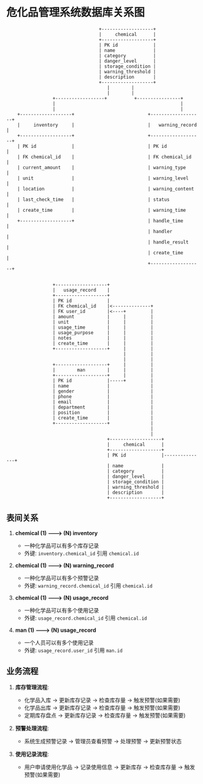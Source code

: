 # 危化品管理系统数据库关系图

```
                                  +-------------------+
                                  |     chemical      |
                                  +-------------------+
                                  | PK id             |
                                  | name              |
                                  | category          |
                                  | danger_level      |
                                  | storage_condition |
                                  | warning_threshold |
                                  | description       |
                                  +-------------------+
                                     |        |
                                     |        |
                 +------------------+          +----------------+
                 |                                              |
                 |                                              |
    +-------------------+                           +-------------------+
    |     inventory     |                           |   warning_record  |
    +-------------------+                           +-------------------+
    | PK id             |                           | PK id             |
    | FK chemical_id    |                           | FK chemical_id    |
    | current_amount    |                           | warning_type      |
    | unit              |                           | warning_level     |
    | location          |                           | warning_content   |
    | last_check_time   |                           | status            |
    | create_time       |                           | warning_time      |
    +-------------------+                           | handle_time       |
                                                    | handler           |
                                                    | handle_result     |
                                                    | create_time       |
                                                    +-------------------+
                                                    
                                                    
                 +-------------------+
                 |   usage_record    |
                 +-------------------+
                 | PK id             |
                 | FK chemical_id    |<--------------+
                 | FK user_id        |<----+         |
                 | amount            |     |         |
                 | unit              |     |         |
                 | usage_time        |     |         |
                 | usage_purpose     |     |         |
                 | notes             |     |         |
                 | create_time       |     |         |
                 +-------------------+     |         |
                                           |         |
                                           |         |
                 +-------------------+     |         |
                 |        man        |     |         |
                 +-------------------+     |         |
                 | PK id             |-----+         |
                 | name              |               |
                 | gender            |               |
                 | phone             |               |
                 | email             |               |
                 | department        |               |
                 | position          |               |
                 | create_time       |               |
                 +-------------------+               |
                                                     |
                                                     |
                                     +-------------------+
                                     |     chemical      |
                                     +-------------------+
                                     | PK id             |---------------+
                                     | name              |
                                     | category          |
                                     | danger_level      |
                                     | storage_condition |
                                     | warning_threshold |
                                     | description       |
                                     +-------------------+
```

## 表间关系

1. **chemical (1) ---> (N) inventory**
   - 一种化学品可以有多个库存记录
   - 外键: `inventory.chemical_id` 引用 `chemical.id`

2. **chemical (1) ---> (N) warning_record**
   - 一种化学品可以有多个预警记录
   - 外键: `warning_record.chemical_id` 引用 `chemical.id`

3. **chemical (1) ---> (N) usage_record**
   - 一种化学品可以有多个使用记录
   - 外键: `usage_record.chemical_id` 引用 `chemical.id`

4. **man (1) ---> (N) usage_record**
   - 一个人员可以有多个使用记录
   - 外键: `usage_record.user_id` 引用 `man.id`

## 业务流程

1. **库存管理流程**:
   - 化学品入库 -> 更新库存记录 -> 检查库存量 -> 触发预警(如果需要)
   - 化学品出库 -> 更新库存记录 -> 检查库存量 -> 触发预警(如果需要)
   - 定期库存盘点 -> 更新库存记录 -> 检查库存量 -> 触发预警(如果需要)

2. **预警处理流程**:
   - 系统生成预警记录 -> 管理员查看预警 -> 处理预警 -> 更新预警状态

3. **使用记录流程**:
   - 用户申请使用化学品 -> 记录使用信息 -> 更新库存 -> 检查库存量 -> 触发预警(如果需要) 